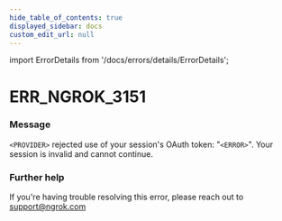 ```yaml
---
hide_table_of_contents: true
displayed_sidebar: docs
custom_edit_url: null
---
```


import ErrorDetails from '/docs/errors/details/ErrorDetails';

# ERR_NGROK_3151

### Message
`<PROVIDER>` rejected use of your session's OAuth token: "`<ERROR>`". Your session is invalid and cannot continue.

### Further help
If you're having trouble resolving this error, please reach out to [support@ngrok.com](mailto:support@ngrok.com?subject=Help%20with%20ERR_NGROK_3151)

<ErrorDetails error='err_ngrok_3151' />
